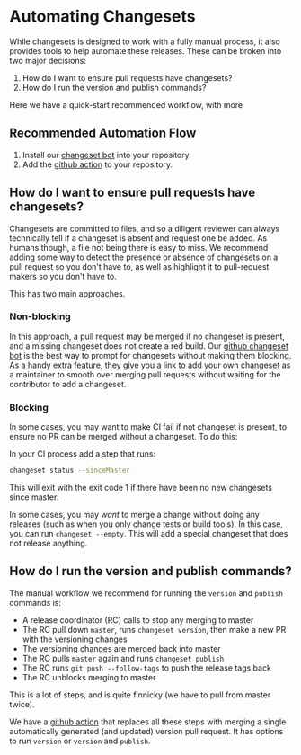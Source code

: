 # Automating Changesets

While changesets is designed to work with a fully manual process, it also provides tools to help automate these releases. These can be broken into two major decisions:

1. How do I want to ensure pull requests have changesets?
2. How do I run the version and publish commands?

Here we have a quick-start recommended workflow, with more 

## Recommended Automation Flow

1. Install our [changeset bot](https://github.com/apps/changeset-bot) into your repository.
2. Add the [github action](https://github.com/changesets/action) to your repository.

## How do I want to ensure pull requests have changesets?

Changesets are committed to files, and so a diligent reviewer can always technically tell if a changeset is absent and request one be added. As humans though, a file not being there is easy to miss. We recommend adding some way to detect the presence or absence of changesets on a pull request so you don't have to, as well as highlight it to pull-request makers so you don't have to.

This has two main approaches.

### Non-blocking

In this approach, a pull request may be merged if no changeset is present, and a missing changeset does not create a red build. Our [github changeset bot](https://github.com/apps/changeset-bot) is the best way to prompt for changesets without making them blocking. As a handy extra feature, they give you a link to add your own changeset as a maintainer to smooth over merging pull requests without waiting for the contributor to add a changeset.

### Blocking

In some cases, you may want to make CI fail if not changeset is present, to ensure no PR can be merged without a changeset. To do this:

In your CI process add a step that runs: 
```bash
changeset status --sinceMaster
```

This will exit with the exit code 1 if there have been no new changesets since master.

In some cases, you may *want* to merge a change without doing any releases (such as when you only change tests or build tools). In this case, you can run `changeset --empty`. This will add a special changeset that does not release anything.

## How do I run the version and publish commands?

The manual workflow we recommend for running the `version` and `publish` commands is:

* A release coordinator (RC) calls to stop any merging to master
* The RC pull down `master`, runs `changeset version`, then make a new PR with the versioning changes
* The versioning changes are merged back into master
* The RC pulls `master` again and runs `changeset publish`
* The RC runs `git push --follow-tags` to push the release tags back
* The RC unblocks merging to master

This is a lot of steps, and is quite finnicky (we have to pull from master twice).

We have a [github action](https://github.com/changesets/action) that replaces all these steps with merging a single automatically generated (and updated) version pull request. It has options to run `version` or `version` and `publish`.
